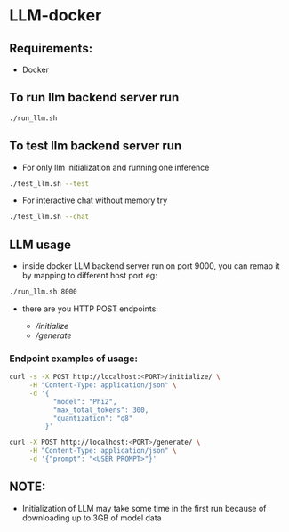 # LLM-docker

## Requirements:

- Docker

## To run llm backend server run

```sh
./run_llm.sh
```

## To test llm backend server run

- For only llm initialization and running one inference

```sh
./test_llm.sh --test
```

- For interactive chat without memory try

```sh
./test_llm.sh --chat
```

## LLM usage

- inside docker LLM backend server run on port 9000, you can remap it by mapping to different host port eg:

```sh
./run_llm.sh 8000
```

- there are you HTTP POST endpoints:

  - _/initialize_
  - _/generate_

### Endpoint examples of usage:

```sh
curl -s -X POST http://localhost:<PORT>/initialize/ \
     -H "Content-Type: application/json" \
     -d '{
           "model": "Phi2",
           "max_total_tokens": 300,
           "quantization": "q8"
         }'
```

```sh
curl -X POST http://localhost:<PORT>/generate/ \
     -H "Content-Type: application/json" \
     -d '{"prompt": "<USER PROMPT>"}'
```

## NOTE:

- Initialization of LLM may take some time in the first run because of downloading up to 3GB of model data
